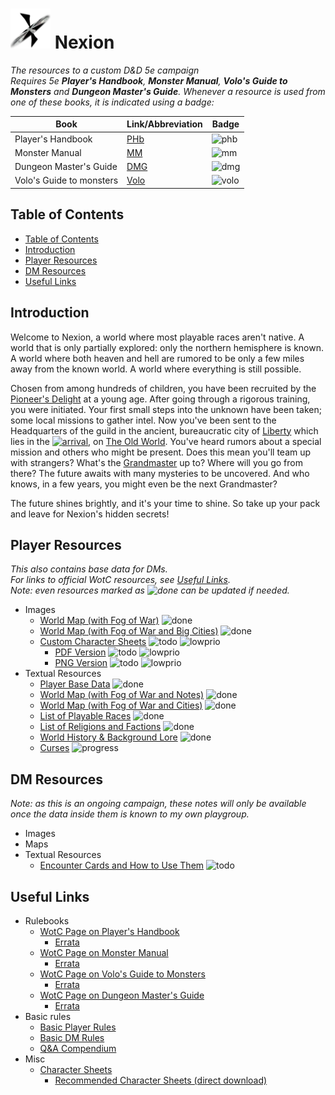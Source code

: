 # ![nexion logo](res/nexion.s.png) Nexion
*The resources to a custom D&D 5e campaign*  
*Requires 5e **Player's Handbook**, **Monster Manual**, **Volo's Guide to Monsters** and **Dungeon Master's Guide**. Whenever a resource is used from one of these books, it is indicated using a badge:*

Book | Link/Abbreviation | Badge
 --- | --- | ---
Player's Handbook | [PHb][link_phb] | ![phb]
Monster Manual | [MM][link_mm] | ![mm]
Dungeon Master's Guide | [DMG][link_dmg] | ![dmg]
Volo's Guide to monsters | [Volo][link_volo] | ![volo]

## Table of Contents
 - [Table of Contents](./README.md#table-of-contents)
 - [Introduction](./README.md#introduction)
 - [Player Resources](./README.md#player-resources)
 - [DM Resources](./README.md#dm-resources)
 - [Useful Links](./README.md#useful-links)

## Introduction
Welcome to Nexion, a world where most playable races aren't native. A world that is only partially explored: only the northern hemisphere is known. A world where both heaven and hell are rumored to be only a few miles away from the known world. A world where everything is still possible.

Chosen from among hundreds of children, you have been recruited by the [Pioneer's Delight](./player/factions.md#pioneers-delight) at a young age. After going through a rigorous training, you were initiated. Your first small steps into the unknown have been taken; some local missions to gather intel. Now you've been sent to the Headquarters of the guild in the ancient, bureaucratic city of [Liberty](./player/world_fow_cities.md#liberty) which lies in the [![arrival]](./player/world_fow.md#arrival-plains), on [The Old World](./player/world_fow.md#the-old-world). You've heard rumors about a special mission and others who might be present. Does this mean you'll team up with strangers? What's the [Grandmaster](./player/factions.md#pioneers-delight) up to? Where will you go from there? The future awaits with many mysteries to be uncovered. And who knows, in a few years, you might even be the next Grandmaster?

The future shines brightly, and it's your time to shine. So take up your pack and leave for Nexion's hidden secrets!

## Player Resources
*This also contains base data for DMs.*  
*For links to official WotC resources, see [Useful Links](./README.md#useful-links).*  
*Note: even resources marked as ![done] can be updated if needed.*
 - Images
    - [World Map (with Fog of War)](./imgs/world_fow.png) ![done]
    - [World Map (with Fog of War and Big Cities)](./imgs/world_fow_cities.png) ![done]
    - [Custom Character Sheets](./player/charsheets.md) ![todo] ![lowprio]
      - [PDF Version](./res/sheets.pdf) ![todo] ![lowprio]
      - [PNG Version](./res/sheets.png) ![todo] ![lowprio]
 - Textual Resources
    - [Player Base Data](./player/base.md) ![done]
    - [World Map (with Fog of War and Notes)](./player/world_fow.md) ![done]
    - [World Map (with Fog of War and Cities)](./player/world_fow_cities.md) ![done]
    - [List of Playable Races](./player/races.md) ![done]
    - [List of Religions and Factions](./player/factions.md) ![done]
    - [World History & Background Lore](./player/world-hist.md) ![done]
    - [Curses](./player/curses.md) ![progress]

## DM Resources
*Note: as this is an ongoing campaign, these notes will only be available once the data inside them is known to my own playgroup.*
  - Images
  - Maps
  - Textual Resources
    - [Encounter Cards and How to Use Them](./dm/enc_cards.md) ![todo]

## Useful Links
 - Rulebooks
     - [WotC Page on Player's Handbook][link_phb]
         - [Errata](https://media.wizards.com/2020/dnd/downloads/PH-Errata.pdf)
     - [WotC Page on Monster Manual][link_mm]
         - [Errata](https://media.wizards.com/2018/dnd/downloads/MM-Errata.pdf)
     - [WotC Page on Volo's Guide to Monsters][link_volo]
         - [Errata](https://media.wizards.com/2017/dnd/downloads/VGtM-Errata.pdf)
     - [WotC Page on Dungeon Master's Guide][link_dmg]
         - [Errata](https://media.wizards.com/2018/dnd/downloads/DMG-Errata.pdf)
 - Basic rules
     - [Basic Player Rules](https://dnd.wizards.com/products/tabletop/players-basic-rules)
     - [Basic DM Rules](https://dnd.wizards.com/products/tabletop/dm-basic-rules)
     - [Q&A Compendium](https://media.wizards.com/2019/dnd/downloads/SA-Compendium.pdf)
 - Misc
     - [Character Sheets](https://dnd.wizards.com/charactersheets)
         - [Recommended Character Sheets (direct download)](https://media.wizards.com/2014/downloads/dnd/5E_CHARACTERSHEETSV3.ZIP)

[//]: # (links)
[link_phb]: https://dnd.wizards.com/products/tabletop-games/rpg-products/rpg_playershandbook
[link_mm]: https://dnd.wizards.com/products/tabletop-games/rpg-products/monster-manual
[link_volo]: https://dnd.wizards.com/products/tabletop-games/rpg-products/volos-guide-to-monsters
[link_dmg]: https://dnd.wizards.com/products/tabletop-games/rpg-products/dungeon-masters-guide

[phb]: https://img.shields.io/badge/resource-PHb-orange
[mm]: https://img.shields.io/badge/resource-MM-blue
[volo]: https://img.shields.io/badge/resource-Volo-lightgrey
[dmg]: https://img.shields.io/badge/resource-DMG-purple

[todo]: https://img.shields.io/badge/Status-To_Do-important
[progress]: https://img.shields.io/badge/Status-In_Progress-informational
[done]: https://img.shields.io/badge/status-Finished-success
[lowprio]: https://img.shields.io/badge/-Low_Priority-lightgrey

[arrival]: https://img.shields.io/badge/-Arrival_Plains-green
